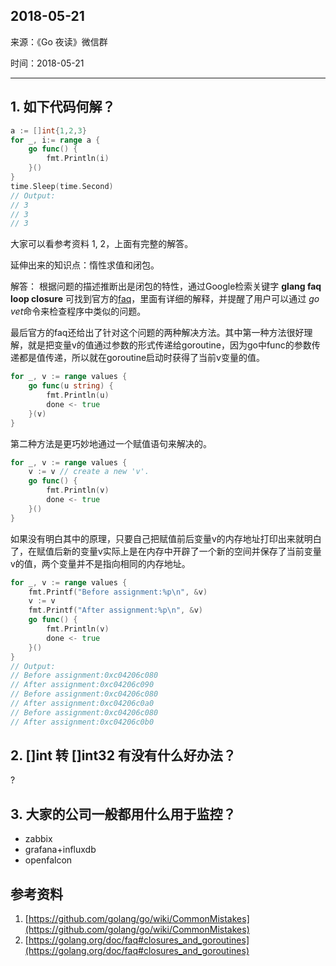 ## 2018-05-21

来源：《Go 夜读》微信群

时间：2018-05-21

----

## 1. 如下代码何解？

```go
a := []int{1,2,3}
for _, i:= range a {
	go func() {
		fmt.Println(i)
	}()
}
time.Sleep(time.Second)
// Output:
// 3
// 3
// 3
```

大家可以看参考资料 1, 2，上面有完整的解答。

延伸出来的知识点：惰性求值和闭包。

解答：
根据问题的描述推断出是闭包的特性，通过Google检索关键字 **glang faq loop closure** 可找到官方的[faq](https://golang.org/doc/faq#closures_and_goroutines)，里面有详细的解释，并提醒了用户可以通过 *go vet*命令来检查程序中类似的问题。

最后官方的faq还给出了针对这个问题的两种解决方法。其中第一种方法很好理解，就是把变量v的值通过参数的形式传递给goroutine，因为go中func的参数传递都是值传递，所以就在goroutine启动时获得了当前v变量的值。
```go
for _, v := range values {
    go func(u string) {
        fmt.Println(u)
        done <- true
    }(v)
}
```
第二种方法是更巧妙地通过一个赋值语句来解决的。
```go
for _, v := range values {
    v := v // create a new 'v'.
    go func() {
        fmt.Println(v)
        done <- true
    }()
}
```
如果没有明白其中的原理，只要自己把赋值前后变量v的内存地址打印出来就明白了，在赋值后新的变量v实际上是在内存中开辟了一个新的空间并保存了当前变量v的值，两个变量并不是指向相同的内存地址。
```go
for _, v := range values {
    fmt.Printf("Before assignment:%p\n", &v)
    v := v
    fmt.Printf("After assignment:%p\n", &v)
    go func() {
        fmt.Println(v)
        done <- true
    }()
}
// Output:
// Before assignment:0xc04206c080
// After assignment:0xc04206c090
// Before assignment:0xc04206c080
// After assignment:0xc04206c0a0
// Before assignment:0xc04206c080
// After assignment:0xc04206c0b0
```



## 2. []int 转 []int32 有没有什么好办法？

?

## 3. 大家的公司一般都用什么用于监控？

- zabbix
- grafana+influxdb
- openfalcon

## 参考资料

1. [https://github.com/golang/go/wiki/CommonMistakes](https://github.com/golang/go/wiki/CommonMistakes)
2. [https://golang.org/doc/faq#closures_and_goroutines](https://golang.org/doc/faq#closures_and_goroutines)
